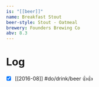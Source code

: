 ```yaml
---
is: "[[beer]]"
name: Breakfast Stout
beer-style: Stout - Oatmeal
brewery: Founders Brewing Co
abv: 8.3
---
```

# Log
- [x] [[2016-08]] #do/drink/beer 👍👍
